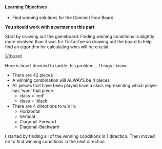#### Learning Objectives
- Find winning solutions for the Connect Four Board

__You should work with a partner on this part__

Start by drawing out the gameboard. Finding winning conditions is slightly more involved than it was for TicTacToe so drawing out the board to help find an algorithm for calculating wins will be crucial.

![board](http://i37.tinypic.com/28s6gk8.png)

Here is how I decided to tackle this problem...
Things I know:

- There are 42 pieces
- A winning combination will ALWAYS be 4 pieces
- All pieces that have been played have a class representing which player has 'won' that piece.
  - class = 'red'
  - class = 'black'
- There are 4 directions to win in:
  - Horizontal
  - Vertical
  - Diagonal-Forward
  - Diagonal-Backward

I started by finding all of the winning conditions in 1 direction. Then moved on to find winning conditions in the next direction.
